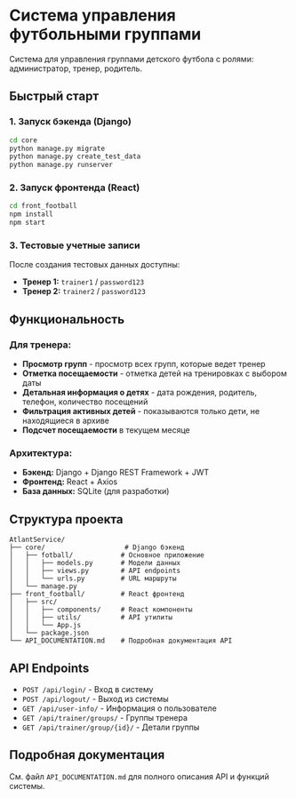 # Система управления футбольными группами

Система для управления группами детского футбола с ролями: администратор, тренер, родитель.

## Быстрый старт

### 1. Запуск бэкенда (Django)

```bash
cd core
python manage.py migrate
python manage.py create_test_data
python manage.py runserver
```

### 2. Запуск фронтенда (React)

```bash
cd front_football
npm install
npm start
```

### 3. Тестовые учетные записи

После создания тестовых данных доступны:

- **Тренер 1:** `trainer1` / `password123`
- **Тренер 2:** `trainer2` / `password123`

## Функциональность

### Для тренера:
- **Просмотр групп** - просмотр всех групп, которые ведет тренер
- **Отметка посещаемости** - отметка детей на тренировках с выбором даты
- **Детальная информация о детях** - дата рождения, родитель, телефон, количество посещений
- **Фильтрация активных детей** - показываются только дети, не находящиеся в архиве
- **Подсчет посещаемости** в текущем месяце

### Архитектура:
- **Бэкенд:** Django + Django REST Framework + JWT
- **Фронтенд:** React + Axios
- **База данных:** SQLite (для разработки)

## Структура проекта

```
AtlantService/
├── core/                    # Django бэкенд
│   ├── fotball/            # Основное приложение
│   │   ├── models.py       # Модели данных
│   │   ├── views.py        # API endpoints
│   │   └── urls.py         # URL маршруты
│   └── manage.py
├── front_football/         # React фронтенд
│   ├── src/
│   │   ├── components/     # React компоненты
│   │   ├── utils/          # API утилиты
│   │   └── App.js
│   └── package.json
└── API_DOCUMENTATION.md    # Подробная документация API
```

## API Endpoints

- `POST /api/login/` - Вход в систему
- `POST /api/logout/` - Выход из системы
- `GET /api/user-info/` - Информация о пользователе
- `GET /api/trainer/groups/` - Группы тренера
- `GET /api/trainer/group/{id}/` - Детали группы

## Подробная документация

См. файл `API_DOCUMENTATION.md` для полного описания API и функций системы.
